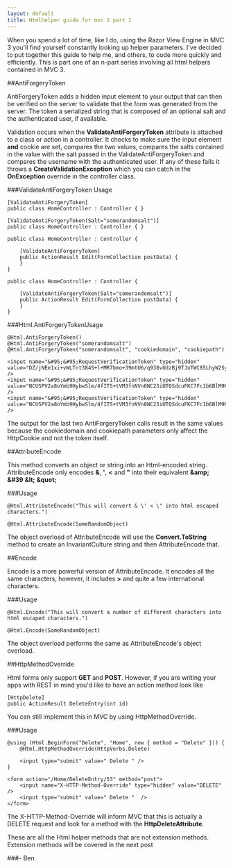 ```yaml
---
layout: default
title: Htmlhelper guide for mvc 3 part 1
---
```


When you spend a lot of time, like I do, using the Razor View Engine in MVC 3 you'll find yourself constantly looking up helper parameters. I've decided to put together this guide to help me, and others, to code more quickly and efficiently. This is part one of an n-part series involving all html helpers contained in MVC 3.

##AntiForgeryToken

AntiForgeryToken adds a hidden input element to your output that can then be verified on the server to validate that the form was generated from the server. The token a serialized string that is composed of an optional salt and the authenticated user, if available.

Validation occurs when the <strong>ValidateAntiForgeryToken</strong> attribute is attached to a class or action in a controller. It checks to make sure the input element <strong>and</strong> cookie are set, compares the two values, compares the salts contained in the value with the salt passed in the ValidateAntiForgeryToken and compares the username with the authenticated user. If any of these fails it throws a <strong>CreateValidationException</strong> which you can catch in the <strong>OnException</strong> override in the controller class.

###ValidateAntiForgeryToken Usage

    [ValidateAntiForgeryToken]
    public class HomeController : Controller { }

    [ValidateAntiForgeryToken(Salt="somerandomsalt")]
    public class HomeController : Controller { }

    public class HomeController : Controller {

        [ValidateAntiForgeryToken]
        public ActionResult Edit(FormCollection postData) {
        }
    }

    public class HomeController : Controller {

        [ValidateAntiForgeryToken(Salt="somerandomsalt")]
        public ActionResult Edit(FormCollection postData) {
        }
    }

###Html.AntiForgeryTokenUsage

    @Html.AntiForgeryToken()
    @Html.AntiForgeryToken("somerandomsalt")
    @Html.AntiForgeryToken("somerandomsalt", "cookiedomain", "cookiepath")

    <input name="&#95;&#95;RequestVerificationToken" type="hidden" value="DZ/jNEe1xi+vWLTnt384S+l+MR7bmo+39mtU6/q938vUdzBj9TJoTWC85LhyW2Sy" />
    <input name="&#95;&#95;RequestVerificationToken" type="hidden" value="NCUSPV2a8oYmb9HybwSlm/4fITS+tVM3fnNVn8NC23iUTQSdcuFKC7Fc1b6BlM9RkfZg79Pofu18Tuautk271A==" />
    <input name="&#95;&#95;RequestVerificationToken" type="hidden" value="NCUSPV2a8oYmb9HybwSlm/4fITS+tVM3fnNVn8NC23iUTQSdcuFKC7Fc1b6BlM9RkfZg79Pofu18Tuautk271A==" />


The output for the last two AntiForgeryToken calls result in the same values because the cookiedomain and cookiepath parameters only affect the HttpCookie and not the token itself.

##AttributeEncode

This method converts an object or string into an Html-encoded string. AttributeEncode only encodes <strong>&amp;</strong>, <strong>'</strong>, <strong>&lt;</strong> and <strong>"</strong> into their equivalent <strong>&amp;amp;</strong> <strong>&amp;#39</strong> <strong>&amp;lt;</strong> <strong>&amp;quot;</strong>

###Usage

    @Html.AttributeEncode("This will convert & \' < \" into html escaped characters.")

    @Html.AttributeEncode(SomeRandomObject)


The object overload of AttributeEncode will use the <strong>Convert.ToString</strong> method to create an InvariantCulture string and then AttributeEncode that.

##Encode

Encode is a more powerful version of AttributeEncode. It encodes all the same characters, however, it includes <strong>></strong> and quite a few international characters.

###Usage

    @Html.Encode("This will convert a number of different characters into html escaped characters.")

    @Html.Encode(SomeRandomObject)


The object overload performs the same as AttributeEncode's object overload.

##HttpMethodOverride

Html forms only support <strong>GET</strong> and <strong>POST</strong>. However, if you are writing your apps with REST in mind you'd like to have an action method look like

    [HttpDelete]
    public ActionResult DeleteEntry(int id)


You can still implement this in MVC by using HttpMethodOverride.

###Usage

    @using (Html.BeginForm("Delete", "Home", new { method = "Delete" })) {
        @Html.HttpMethodOverride(HttpVerbs.Delete)

        <input type="submit" value=" Delete " />
    }
    
    <form action="/Home/DeleteEntry/53" method="post">
        <input name="X-HTTP-Method-Override" type="hidden" value="DELETE" />
        <input type="submit" value=" Delete "  />
    </form>

The X-HTTP-Method-Override will inform MVC that this is actually a DELETE request and look for a method with the <strong>HttpDeleteAttribute</strong>.

These are all the Html helper methods that are not extension methods. Extension methods will be covered in the next post

###- Ben